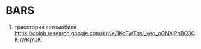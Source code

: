 # BARS
1) траектория автомобиля https://colab.research.google.com/drive/1KcFWFqsI_keq_oQNXjPpBQ3CKnWKjYJK
